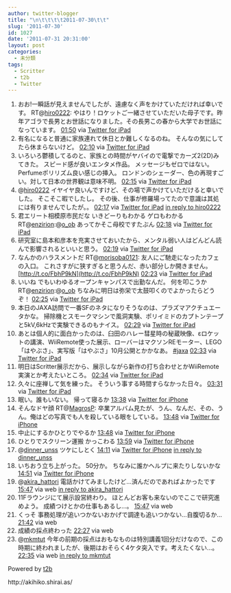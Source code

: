 ```yaml
---
author: twitter-blogger
title: "\n\t\t\t\t2011-07-30\t\t"
slug: '2011-07-30'
id: 1027
date: '2011-07-31 20:31:00'
layout: post
categories:
  - 未分類
tags:
  - Scritter
  - t2b
  - Twitter
---
```


<div xmlns:georss="http://www.georss.org/georss">

1.  <span><span>おお!一瞬話が見えませんでしたが、遠慮なく声をかけていただければ幸いです。 RT@[hiro0222](http://twitter.com/hiro0222 "hiro0222"): やはり！ロケットご一緒させていただいた母子です。昨年アゴラで長男とお世話になりました。その長男この春から大学でお世話になっています。</span> <span>[<span>01:50</span>](http://twitter.com/o_ob/status/97287900164661249) <span>via [Twitter for iPad](http://twitter.com/#!/download/ipad)</span></span></span>
2.  <span><span>有名になると普通に家族連れて休日とか難しくなるのね。 そんなの気にしてたら休まらないけど。</span> <span>[<span>02:10</span>](http://twitter.com/o_ob/status/97293046634389504) <span>via [Twitter for iPad](http://twitter.com/#!/download/ipad)</span></span></span>
3.  <span><span>いろいろ鬱積してるのと、家族との時間がヤバイので電撃でカーズ2(2D)みてきた。 スピード感が良いエンタメ作品。 メッセージもゼロではない。 Perfumeポリリズム良い感じの挿入。 ロンドンのシェーダー、色の再現すごい。対して日本の世界観は意味不明。</span> <span>[<span>02:15</span>](http://twitter.com/o_ob/status/97294149933481986) <span>via [Twitter for iPad](http://twitter.com/#!/download/ipad)</span></span></span>
4.  <span><span>@[hiro0222](http://twitter.com/hiro0222 "hiro0222") イヤイヤ良いんですけど、その場で声かけていただけると幸いでした。 そこそこ暇でしたし。 その後、仕事が修羅場ってたので意識は其処には有りませんでしたが。。</span> <span>[<span>02:17</span>](http://twitter.com/o_ob/status/97294762700324864) <span>via [Twitter for iPad](http://twitter.com/#!/download/ipad)</span> [in reply to hiro0222](http://twitter.com/hiro0222/status/97293745086668800)</span></span>
5.  <span><span>君エリート相模原市民だな いきどーりもわかる ゲロもわかる RT@[enzirion](http://twitter.com/enzirion "enzirion"):@[o_ob](http://twitter.com/o_ob "o_ob") あってかそこ母校ですたぶん</span> <span>[<span>02:18</span>](http://twitter.com/o_ob/status/97295052698697728) <span>via [Twitter for iPad](http://twitter.com/#!/download/ipad)</span></span></span>
6.  <span><span>研究室に島本和彦本を充実させておいたから、メンタル弱い人はどんどん読んで影響されるといいと思う。</span> <span>[<span>02:19</span>](http://twitter.com/o_ob/status/97295304696676352) <span>via [Twitter for iPad](http://twitter.com/#!/download/ipad)</span></span></span>
7.  <span><span>なんかのハラスメントだ RT@[morisoba0121](http://twitter.com/morisoba0121 "morisoba0121"): 友人にご馳走になったカフェの入口。 これさすがに狭すぎると思うんだ、赤い部分しか開きません。 [http://t.co/FbhP9kN](http://t.co/FbhP9kN)</span> <span>[<span>02:23</span>](http://twitter.com/o_ob/status/97296188923064320) <span>via [Twitter for iPad](http://twitter.com/#!/download/ipad)</span></span></span>
8.  <span><span>いいね でもいわゆるオープンキャンパスで出勤なんだ。 何を叩こうか RT@[enzirion](http://twitter.com/enzirion "enzirion"):@[o_ob](http://twitter.com/o_ob "o_ob") ちなみに明日は弥栄で太鼓叩くのでよかったらどうぞ！</span> <span>[<span>02:25</span>](http://twitter.com/o_ob/status/97296884783267842) <span>via [Twitter for iPad](http://twitter.com/#!/download/ipad)</span></span></span>
9.  <span><span>本日のJAXA訪問で一番SFのネタになりそうなのは、プラズマアクチュエータかな。 掃除機とスモークマシンで風洞実験、ポリイミドのカプトンテープと5kV,6kHzで実験できるのもナイス。</span> <span>[<span>02:29</span>](http://twitter.com/o_ob/status/97297866577547265) <span>via [Twitter for iPad](http://twitter.com/#!/download/ipad)</span></span></span>
10.  <span><span>あとは個人的に面白かったのは、臼田のハレー彗星時の秘蔵映像、εロケットの講演、WiiRemote使った展示、ローバーはマクソンREモーター、LEGO「はやぶさ」、実写版「はやぶさ」10月公開とかかなあ。 [#jaxa](http://twitter.com/search?q=%23jaxa "#jaxa")</span> <span>[<span>02:33</span>](http://twitter.com/o_ob/status/97298763143589888) <span>via [Twitter for iPad](http://twitter.com/#!/download/ipad)</span></span></span>
11.  <span><span>明日はScritter展示だから、展示しながら新作の打ち合わせとかWiiRemote実演とか考えたいところ。</span> <span>[<span>02:34</span>](http://twitter.com/o_ob/status/97299063753555968) <span>via [Twitter for iPad](http://twitter.com/#!/download/ipad)</span></span></span>
12.  <span><span>久々に座禅して気を練った。 そういう事する時間すらなかった日々。</span> <span>[<span>03:31</span>](http://twitter.com/o_ob/status/97313342028398593) <span>via [Twitter for iPad](http://twitter.com/#!/download/ipad)</span></span></span>
13.  <span><span>眠い。誰もいない。 帰って寝るか</span> <span>[<span>13:38</span>](http://twitter.com/o_ob/status/97466107782369280) <span>via [Twitter for iPhone](http://twitter.com/#!/download/iphone)</span></span></span>
14.  <span><span>そんなドヤ顔 RT@[MagrosP](http://twitter.com/MagrosP "MagrosP"): 卒業アルバム見たが、うん、なんだ、その、うん。俺はどの写真でも人を殺している眼をしている。</span> <span>[<span>13:48</span>](http://twitter.com/o_ob/status/97468587924668416) <span>via [Twitter for iPhone](http://twitter.com/#!/download/iphone)</span></span></span>
15.  <span><span>中止にするかひとりでやるか</span> <span>[<span>13:48</span>](http://twitter.com/o_ob/status/97468728308011008) <span>via [Twitter for iPhone](http://twitter.com/#!/download/iphone)</span></span></span>
16.  <span><span>ひとりでスクリーン運搬 かっこわる</span> <span>[<span>13:59</span>](http://twitter.com/o_ob/status/97471333365063680) <span>via [Twitter for iPhone](http://twitter.com/#!/download/iphone)</span></span></span>
17.  <span><span>@[dinner_unss](http://twitter.com/dinner_unss "dinner_unss") ツケにしとく</span> <span>[<span>14:11</span>](http://twitter.com/o_ob/status/97474401708146688) <span>via [Twitter for iPhone](http://twitter.com/#!/download/iphone)</span> [in reply to dinner_unss](http://twitter.com/dinner_unss/status/97469713365475328)</span></span>
18.  <span><span>いちおう立ち上がった。 50分か。 ちなみに誰かヘルプに来たりしないかな</span> <span>[<span>14:51</span>](http://twitter.com/o_ob/status/97484477932118017) <span>via [Twitter for iPhone](http://twitter.com/#!/download/iphone)</span></span></span>
19.  <span><span>@[akira_hattori](http://twitter.com/akira_hattori "akira_hattori") 電話かけてみましたけど…済んだのであればよかったです</span> <span>[<span>15:47</span>](http://twitter.com/o_ob/status/97498508218732546) <span>via web</span> [in reply to akira_hattori](http://twitter.com/akira_hattori/status/97497628203421696)</span></span>
20.  <span><span>11Fラウンジにて展示設営終わり。 ほとんどお客も来ないのでここで研究進めよう。 成績つけとかの仕事もあるし…。</span> <span>[<span>15:47</span>](http://twitter.com/o_ob/status/97498654503473153) <span>via web</span></span></span>
21.  <span><span>くっそ 事務処理が追いつかないおかげで調達も追いつかない…自腹切るか…</span> <span>[<span>21:42</span>](http://twitter.com/o_ob/status/97587833795117056) <span>via web</span></span></span>
22.  <span><span>成績の採点終わった</span> <span>[<span>22:27</span>](http://twitter.com/o_ob/status/97599260903747584) <span>via web</span></span></span>
23.  <span><span>@[mkmtut](http://twitter.com/mkmtut "mkmtut") 今年の前期の採点はおもなものは特別講義1回分だけなので、この時期に終われましたが、後期はおそらく4ケタ突入です。考えたくない…。</span> <span>[<span>22:35</span>](http://twitter.com/o_ob/status/97601251797237760) <span>via web</span> [in reply to mkmtut](http://twitter.com/mkmtut/status/97600819943313408)</span></span>

</div>

Powered by [t2b](http://t2b.utilz.jp/)

<div>http://akihiko.shirai.as/</div>